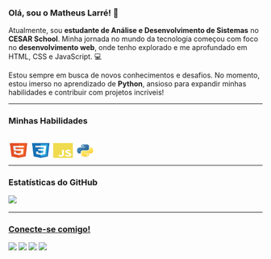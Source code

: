 ### Olá, sou o Matheus Larré! 👋

Atualmente, sou **estudante de Análise e Desenvolvimento de Sistemas** no **CESAR School**. Minha jornada no mundo da tecnologia começou com foco no **desenvolvimento web**, onde tenho explorado e me aprofundado em HTML, CSS e JavaScript. 💻

Estou sempre em busca de novos conhecimentos e desafios. No momento, estou imerso no aprendizado de **Python**, ansioso para expandir minhas habilidades e contribuir com projetos incríveis!

---

### Minhas Habilidades

<div style="display: inline_block"><br>
  <img align="center" alt="HTML" height="30" width="40" src="https://raw.githubusercontent.com/devicons/devicon/master/icons/html5/html5-original.svg">
  <img align="center" alt="CSS" height="30" width="40" src="https://raw.githubusercontent.com/devicons/devicon/master/icons/css3/css3-original.svg">
  <img align="center" alt="Js" height="30" width="40" src="https://raw.githubusercontent.com/devicons/devicon/master/icons/javascript/javascript-plain.svg">
  <img align="center" alt="Python" height="30" width="40" src="https://raw.githubusercontent.com/devicons/devicon/master/icons/python/python-original.svg">
</div>

---

### Estatísticas do GitHub

<div>
  <a href="https://github.com/matheus-larre">
  <img height="180em" src="https://github-readme-stats.vercel.app/api/top-langs/?username=matheus-larre&layout=compact&langs_count=6&theme=tokyonight"/>
</div>

---

### Conecte-se comigo!

<div>
  <a href="https://www.linkedin.com/in/matheusrlarre" target="_blank"><img src="https://img.shields.io/badge/-LinkedIn-%230077B5?style=for-the-badge&logo=linkedin&logoColor=white" target="_blank"></a>
  <a href="https://instagram.com/matheusrlarre" target="_blank"><img src="https://img.shields.io/badge/-Instagram-%23E4405F?style=for-the-badge&logo=instagram&logoColor=white" target="_blank"></a>
  <a href="https://discord.gg/5DVhGKVf4h" target="_blank"><img src="https://img.shields.io/badge/Discord-7289DA?style=for-the-badge&logo=discord&logoColor=white" target="_blank"></a>
  <a href = "mailto:matheus.rodrigues.larre@gmail.com"><img src="https://img.shields.io/badge/-Gmail-%23333?style=for-the-badge&logo=gmail&logoColor=white" target="_blank"></a>
</div>
